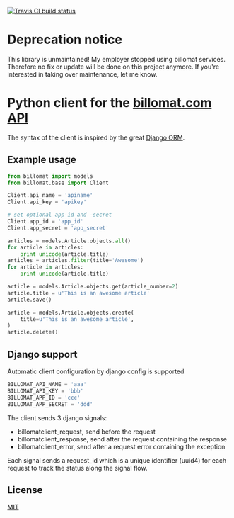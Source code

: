[![Travis CI build status](https://travis-ci.org/lociii/billomat.svg)](https://travis-ci.org/lociii/billomat)

Deprecation notice
==================

This library is unmaintained!
My employer stopped using billomat services. Therefore no fix or update will be done on this project anymore.
If you're interested in taking over maintenance, let me know.

Python client for the [billomat.com](http://www.billomat.com) [API](http://www.billomat.com/en/api/)
=====================================================================================================

The syntax of the client is inspired by the great [Django ORM](https://docs.djangoproject.com/en/dev/topics/db/queries/).

Example usage
--------------

```python
from billomat import models
from billomat.base import Client

Client.api_name = 'apiname'
Client.api_key = 'apikey'

# set optional app-id and -secret
Client.app_id = 'app_id'
Client.app_secret = 'app_secret'

articles = models.Article.objects.all()
for article in articles:
    print unicode(article.title)
articles = articles.filter(title='Awesome')
for article in articles:
    print unicode(article.title)

article = models.Article.objects.get(article_number=2)
article.title = u'This is an awesome article'
article.save()

article = models.Article.objects.create(
    title=u'This is an awesome article',
)
article.delete()
```

Django support
---------------
Automatic client configuration by django config is supported

```python
BILLOMAT_API_NAME = 'aaa'
BILLOMAT_API_KEY = 'bbb'
BILLOMAT_APP_ID = 'ccc'
BILLOMAT_APP_SECRET = 'ddd'
```

The client sends 3 django signals:

- billomatclient_request, send before the request
- billomatclient_response, send after the request containing the response
- billomatclient_error, send after a request error containing the exception

Each signal sends a request_id which is a unique identifier (uuid4) for each request to track the status along the signal flow.

License
--------
[MIT](https://github.com/lociii/billomat/blob/master/LICENSE.md)
